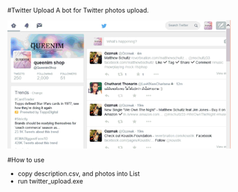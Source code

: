 #Twitter Upload
A bot for Twitter photos upload.

![](/git_pic/twitter_upload.gif)

#How to use
- copy description.csv, and photos into List
- run twitter_upload.exe
